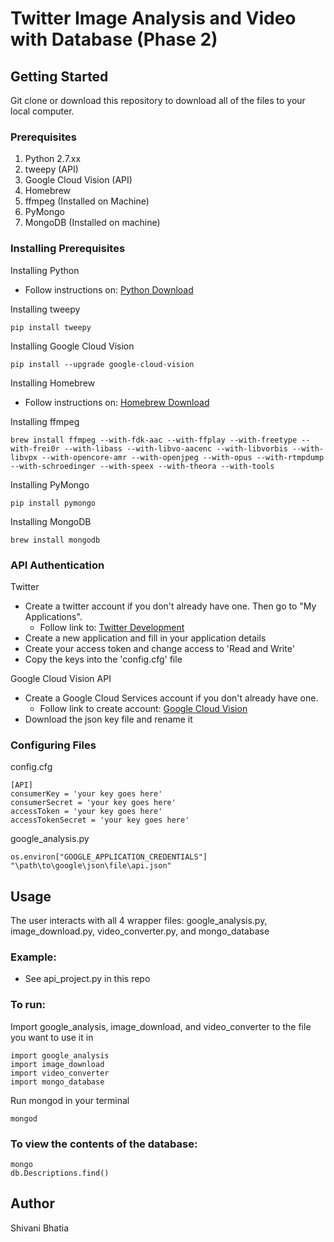 # Twitter Image Analysis and Video with Database (Phase 2) 

## Getting Started
Git clone or download this repository to download all of the files to your local computer. 

### Prerequisites 
1. Python 2.7.xx
2. tweepy (API)
3. Google Cloud Vision (API)
4. Homebrew
5. ffmpeg (Installed on Machine)
6. PyMongo 
7. MongoDB (Installed on machine)

### Installing Prerequisites
Installing Python
- Follow instructions on: [Python Download](https://www.python.org/downloads/)

Installing tweepy
```
pip install tweepy
```

Installing Google Cloud Vision
```
pip install --upgrade google-cloud-vision
```

Installing Homebrew 
- Follow instructions on: [Homebrew Download](https://docs.brew.sh/Installation.html)

Installing ffmpeg
```
brew install ffmpeg --with-fdk-aac --with-ffplay --with-freetype --with-frei0r --with-libass --with-libvo-aacenc --with-libvorbis --with-libvpx --with-opencore-amr --with-openjpeg --with-opus --with-rtmpdump --with-schroedinger --with-speex --with-theora --with-tools
```

Installing PyMongo
```
pip install pymongo
```

Installing MongoDB
```
brew install mongodb
```

### API Authentication
Twitter
- Create a twitter account if you don't already have one. Then go to "My Applications".
  - Follow link to: [Twitter Development](https://developer.twitter.com/)
- Create a new application and fill in your application details
- Create your access token and change access to 'Read and Write'
- Copy the keys into the 'config.cfg' file

Google Cloud Vision API
- Create a Google Cloud Services account if you don't already have one. 
  - Follow link to create account: [Google Cloud Vision](https://cloud.google.com/vision/)
- Download the json key file and rename it 

### Configuring Files 
config.cfg
```
[API]
consumerKey = 'your key goes here'
consumerSecret = 'your key goes here'
accessToken = 'your key goes here'
accessTokenSecret = 'your key goes here'
```
google_analysis.py
```
os.environ["GOOGLE_APPLICATION_CREDENTIALS"] "\path\to\google\json\file\api.json"
```

## Usage
The user interacts with all 4 wrapper files: google_analysis.py, image_download.py, video_converter.py, and mongo_database

### Example:
- See api_project.py in this repo

### To run: 
Import google_analysis, image_download, and video_converter to the file you want to use it in
```
import google_analysis
import image_download
import video_converter
import mongo_database
```
Run mongod in your terminal
```
mongod
```

### To view the contents of the database:
```
mongo
db.Descriptions.find()
```

## Author
Shivani Bhatia 
